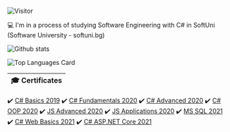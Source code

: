 ![Visitor](https://visitor-badge.laobi.icu/badge?page_id=YavorTsanev)

 💻 I'm in a process of studying Software Engineering with C# in SoftUni (Software University - softuni.bg)

![Github stats](https://github-readme-stats.vercel.app/api?username=YavorTsanev&count_private=true&true&hide=issues&show_icons=true&layout=compact)

![Top Languages Card](https://github-readme-stats.vercel.app/api/top-langs/?username=YavorTsanev&layout=compact)

🎓 Certificates |
------------ |
✔️ [C# Basics 2019](https://softuni.bg/certificates/details/73363/829c2885) 
✔️ [ C# Fundamentals 2020](https://softuni.bg/certificates/details/80136/b25e04c9) 
✔️ [ C# Advanced 2020](https://softuni.bg/certificates/details/83339/463106b4) 
✔️ [C# OOP 2020](https://softuni.bg/certificates/details/95863/ad1d85cb) 
✔️ [JS Advanced 2020](https://softuni.bg/certificates/details/90657/63dfc75f) 
✔️ [JS Applications 2020](https://softuni.bg/certificates/details/95332/6b22eb10)
✔️ [MS SQL 2021](https://softuni.bg/certificates/details/98034/a932e1cd)
✔️ [C# Web Basics 2021](https://softuni.bg/certificates/details/109488/8d2b9560)
✔️ [C# ASP.NET Core 2021](https://softuni.bg/certificates/details/113452/3acbe540)
